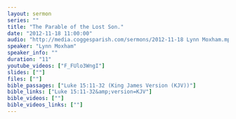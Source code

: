 ```yaml
---
layout: sermon
series: ""
title: "The Parable of the Lost Son."
date: "2012-11-18 11:00:00"
audio: "http://media.coggesparish.com/sermons/2012-11-18 Lynn Moxham.mp3"
speaker: "Lynn Moxham"
speaker_info: ""
duration: "11"
youtube_videos: ["F_FUlo3WngI"]
slides: [""]
files: [""]
bible_passages: ["Luke 15:11-32 (King James Version (KJV))"]
bible_links: ["Luke 15:11-32&amp;version=KJV"]
bible_videos: [""]
bible_videos_links: [""]
---
```

